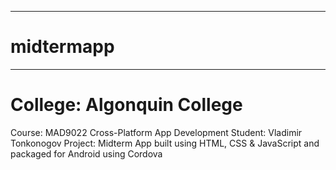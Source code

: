 ******************************************************

# midtermapp 

******************************************************

# College: Algonquin College
Course: MAD9022 Cross-Platform App Development
Student: Vladimir Tonkonogov
Project: Midterm App built using HTML, CSS & JavaScript and packaged for Android using Cordova